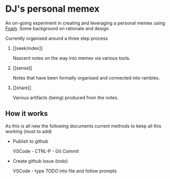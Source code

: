 # DJ's personal memex

An on-going experiment in creating and leveraging a personal memex using [Foam](https://foambubble.githubio/). Some background on rationale and design.

Currently organised around a three step process

1. [[seek/index]]
    
    Nascent notes on the way into memex via various tools.
2. [[sense]]

    Notes that have been formally organised and connected into rambles.
3. [[share]] 

    Various artifacts (being) produced from the notes.

## How it works 

As this is all new the following documents current methods to keep all this working (must to add)

- Publish to github

  VSCode - CTRL-P - Git Commit

- Create github issue (todo)

  VSCode - type _TODO_ into file and follow prompts


